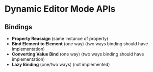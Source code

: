# Dynamic Editor Mode APIs
## Bindings
 - **Property Reassign** (same instance of property)
 - **Bind Element to Element** (one way) (two ways binding should have implementation)
 - **Converting Value Bind** (one way) (two ways binding should have implementation)
 - **Lazy Binding** (one/two ways) (not implemented)